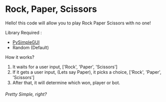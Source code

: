 # Rock, Paper, Scissors

Hello! this code will allow you to play Rock Paper Scissors with no one!

Library Required :
- [PySimpleGUI](https://pypi.org/project/PySimpleGUI/)
- Random (Default)

How it works? 
1. It waits for a user input, \['Rock', 'Paper', 'Scissors']
2. If it gets a user input, (Lets say Paper), it picks a choice, \['Rock', 'Paper', 'Scissors']
3. After that, it will determine which won, player or bot.

###### Pretty Simple, right?
